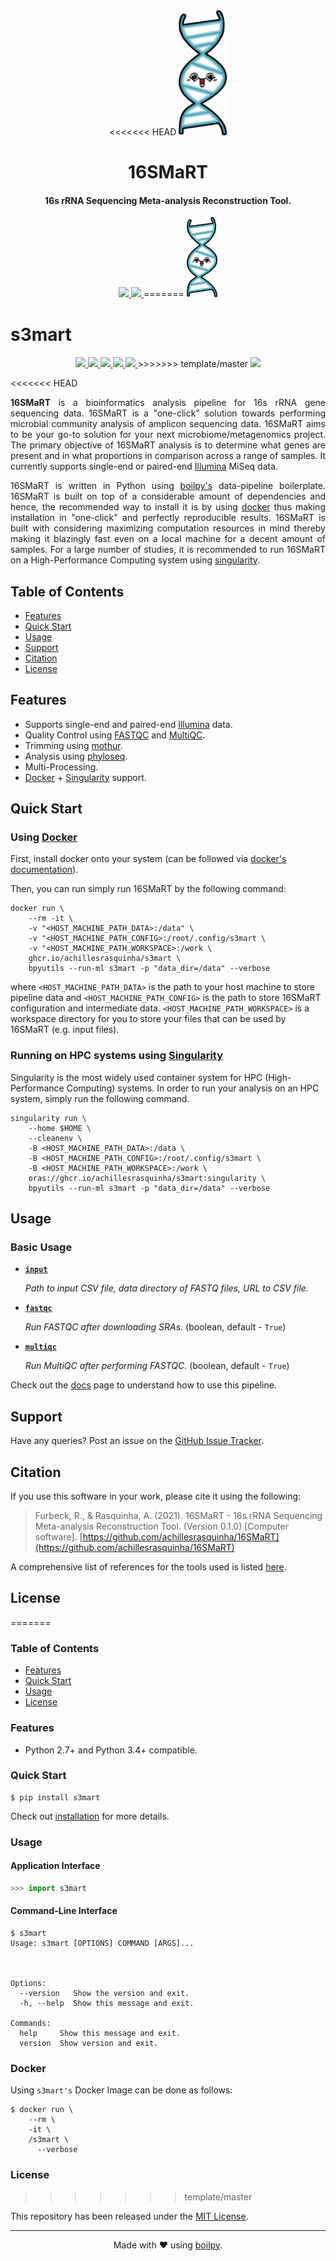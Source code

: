 <div align="center">
<<<<<<< HEAD
  <img src=".github/assets/logo.png" height="200">
  <h1>
      16SMaRT
  </h1>
  <h4>16s rRNA Sequencing Meta-analysis Reconstruction Tool.</h4>
</div>

<p align="center">
    <a href='https://github.com/achillesrasquinha/16SMaRT/actions?query=workflow:"Model CI"'>
      <img src="https://img.shields.io/github/workflow/status/achillesrasquinha/16SMaRT/Model CI?style=flat-square">
    </a>
    <a href='https://github.com/achillesrasquinha/16SMaRT/actions?query=workflow:"Docker"'>
      <img src="https://img.shields.io/github/workflow/status/achillesrasquinha/16SMaRT/Docker?style=flat-square&label=docker">
    </a>
=======
  <img src=".github/assets/logo.png" height="128">
  <h1>
      s3mart
  </h1>
  <h4></h4>
</div>

<p align="center">
    <a href='https://github.com//s3mart//actions?query=workflow:"Continuous Integration"'>
      <img src="https://img.shields.io/github/workflow/status//s3mart/Continuous Integration?style=flat-square">
    </a>
    <a href="https://coveralls.io/github//s3mart">
      <img src="https://img.shields.io/coveralls/github//s3mart.svg?style=flat-square">
    </a>
    <a href="https://pypi.org/project/s3mart/">
      <img src="https://img.shields.io/pypi/v/s3mart.svg?style=flat-square">
    </a>
    <a href="https://pypi.org/project/s3mart/">
      <img src="https://img.shields.io/pypi/l/s3mart.svg?style=flat-square">
    </a>
    <a href="https://pypi.org/project/s3mart/">
		  <img src="https://img.shields.io/pypi/pyversions/s3mart.svg?style=flat-square">
	  </a>
>>>>>>> template/master
    <a href="https://git.io/boilpy">
      <img src="https://img.shields.io/badge/made%20with-boilpy-red.svg?style=flat-square">
    </a>
</p>

<<<<<<< HEAD
<div align="justify">

**16SMaRT** is a bioinformatics analysis pipeline for 16s rRNA gene sequencing data. 16SMaRT is a "one-click" solution towards performing microbial community analysis of amplicon sequencing data. 16SMaRT aims to be your go-to solution for your next microbiome/metagenomics project. The primary objective of 16SMaRT analysis is to determine what genes are present and in what proportions in comparison across a range of samples. It currently supports single-end or paired-end [Illumina](https://www.illumina.com/) MiSeq data.

16SMaRT is written in Python using [boilpy's](https://github.com/achillesrasquinha/boilpy) data-pipeline boilerplate. 
16SMaRT is built on top of a considerable amount of dependencies and hence, the recommended way to install it is by using [docker](#using-docker) thus making installation in "one-click" and perfectly reproducible results. 16SMaRT is built with considering maximizing computation resources in mind thereby making it blazingly fast even on a local machine for a decent amount of samples. For a large number of studies, it is recommended to run 16SMaRT on a High-Performance Computing system using [singularity](#running-on-hpc-systems-using-singularity).

</div>

## Table of Contents

* [Features](#features)
* [Quick Start](#quick-start)
* [Usage](#usage)
* [Support](#support)
* [Citation](#citation)
* [License](#license)

## Features

* Supports single-end and paired-end [Illumina](https://www.illumina.com/) data.
* Quality Control using [FASTQC](https://www.bioinformatics.babraham.ac.uk/projects/fastqc/) and [MultiQC](https://multiqc.info/).
* Trimming using [mothur](https://mothur.org).
* Analysis using [phyloseq](https://joey711.github.io/phyloseq/).
* Multi-Processing.
* [Docker](https://www.docker.com/) + [Singularity](https://singularity.hpcng.org/) support.

## Quick Start

### Using [Docker](https://www.docker.com/)

First, install docker onto your system (can be followed via [docker's documentation](https://docs.docker.com/engine/install)).

Then, you can run simply run 16SMaRT by the following command:

```
docker run \
    --rm -it \
    -v "<HOST_MACHINE_PATH_DATA>:/data" \
    -v "<HOST_MACHINE_PATH_CONFIG>:/root/.config/s3mart \
    -v "<HOST_MACHINE_PATH_WORKSPACE>:/work \
    ghcr.io/achillesrasquinha/s3mart \
    bpyutils --run-ml s3mart -p "data_dir=/data" --verbose
```

where `<HOST_MACHINE_PATH_DATA>` is the path to your host machine to store pipeline data and `<HOST_MACHINE_PATH_CONFIG>` is the path to store 16SMaRT configuration and intermediate data. `<HOST_MACHINE_PATH_WORKSPACE>` is a workspace directory for you to store your files that can be used by 16SMaRT (e.g. input files).

### Running on HPC systems using [Singularity](https://singularity.hpcng.org/)

Singularity is the most widely used container system for HPC (High-Performance Computing) systems. In order to run your analysis on an HPC system, simply run the following command.

```
singularity run \
    --home $HOME \
    --cleanenv \
    -B <HOST_MACHINE_PATH_DATA>:/data \
    -B <HOST_MACHINE_PATH_CONFIG>:/root/.config/s3mart \
    -B <HOST_MACHINE_PATH_WORKSPACE>:/work \
    oras://ghcr.io/achillesrasquinha/s3mart:singularity \
    bpyutils --run-ml s3mart -p "data_dir=/data" --verbose
```

## Usage

### Basic Usage

* [**`input`**]()

    *Path to input CSV file, data directory of FASTQ files, URL to CSV file.*

* [**`fastqc`**]()

    *Run FASTQC after downloading SRAs.* (boolean, default - `True`)

* [**`multiqc`**]()

    *Run MultiQC after performing FASTQC.* (boolean, default - `True`)


Check out the [docs](docs/source) page to understand how to use this pipeline.

## Support

Have any queries? Post an issue on the [GitHub Issue Tracker](https://github.com/achillesrasquinha/16SMaRT/issues).

## Citation

If you use this software in your work, please cite it using the following:

> Furbeck, R., & Rasquinha, A. (2021). 16SMaRT - 16s rRNA Sequencing Meta-analysis Reconstruction Tool. (Version 0.1.0) [Computer software]. [https://github.com/achillesrasquinha/16SMaRT](https://github.com/achillesrasquinha/16SMaRT)

A comprehensive list of references for the tools used is listed [here](REFERENCES.md).

## License
=======
### Table of Contents
* [Features](#features)
* [Quick Start](#quick-start)
* [Usage](#usage)
* [License](#license)

### Features
* Python 2.7+ and Python 3.4+ compatible.

### Quick Start

```shell
$ pip install s3mart
```

Check out [installation](docs/source/install.rst) for more details.

### Usage

#### Application Interface

```python
>>> import s3mart
```


#### Command-Line Interface

```console
$ s3mart
Usage: s3mart [OPTIONS] COMMAND [ARGS]...

  

Options:
  --version   Show the version and exit.
  -h, --help  Show this message and exit.

Commands:
  help     Show this message and exit.
  version  Show version and exit.
```


### Docker

Using `s3mart's` Docker Image can be done as follows:

```
$ docker run \
    --rm \
    -it \
    /s3mart \
      --verbose
```

### License
>>>>>>> template/master

This repository has been released under the [MIT License](LICENSE).

---

<div align="center">
  Made with ❤️ using <a href="https://git.io/boilpy">boilpy</a>.
</div>